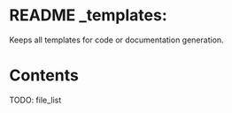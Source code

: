<!--
file:         _templates/README.md
file-id:      e1c1f2df-dd0e-48b6-9dea-cc9e0c7aa87a
project:      nice123d
project-id:   e2bbd03f-0ac6-41ec-89ae-2ad52fa0652a
using: jinja2
description:  This file contains the folder documentation. |
    The folder is part of the `nice123d` project.
-->

# README _templates:

Keeps all templates for code or documentation generation.

# Contents

TODO: file_list